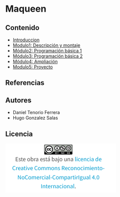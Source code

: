 # Maqueen
## Contenido
- [Introduccion](/contenido/introduccion.md)
- [Modulo1: Descripción y montaje](modulo1.md)
- [Módulo2: Programación básica  1](modulo2.md)
- [Módulo3: Programación básica  2](modulo3.md)
- [Módulo4: Ampliación](modulo4.md)
- [Modulo5: Proyecto](proyecto.md)

## Referencias

## Autores
- Daniel Tenorio Ferrera
- Hugo Gonzalez Salas
## Licencia
![image](licencia.PNG)
